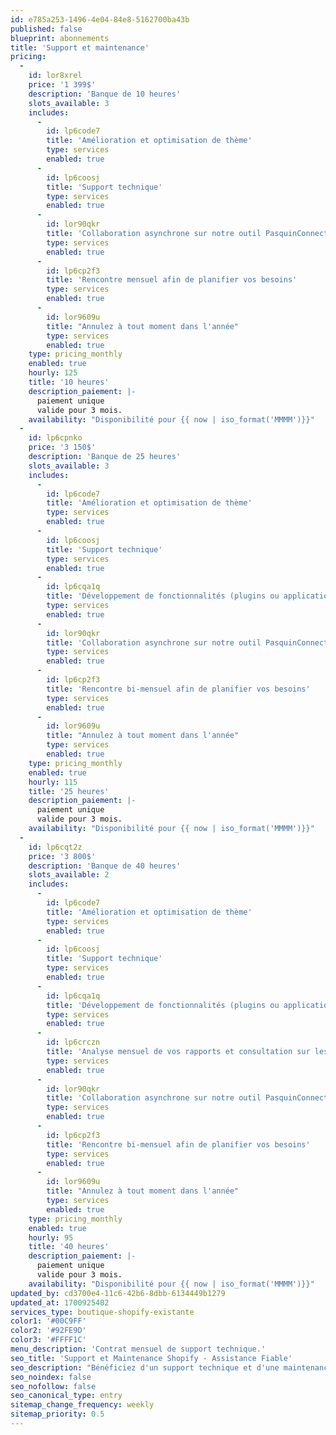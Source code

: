 ```yaml
---
id: e785a253-1496-4e04-84e8-5162700ba43b
published: false
blueprint: abonnements
title: 'Support et maintenance'
pricing:
  -
    id: lor8xrel
    price: '1 399$'
    description: 'Banque de 10 heures'
    slots_available: 3
    includes:
      -
        id: lp6code7
        title: 'Amélioration et optimisation de thème'
        type: services
        enabled: true
      -
        id: lp6coosj
        title: 'Support technique'
        type: services
        enabled: true
      -
        id: lor90qkr
        title: 'Collaboration asynchrone sur notre outil PasquinConnect'
        type: services
        enabled: true
      -
        id: lp6cp2f3
        title: 'Rencontre mensuel afin de planifier vos besoins'
        type: services
        enabled: true
      -
        id: lor9609u
        title: "Annulez à tout moment dans l'année"
        type: services
        enabled: true
    type: pricing_monthly
    enabled: true
    hourly: 125
    title: '10 heures'
    description_paiement: |-
      paiement unique
      valide pour 3 mois.
    availability: "Disponibilité pour {{ now | iso_format('MMMM')}}"
  -
    id: lp6cpnko
    price: '3 150$'
    description: 'Banque de 25 heures'
    slots_available: 3
    includes:
      -
        id: lp6code7
        title: 'Amélioration et optimisation de thème'
        type: services
        enabled: true
      -
        id: lp6coosj
        title: 'Support technique'
        type: services
        enabled: true
      -
        id: lp6cqa1q
        title: 'Développement de fonctionnalités (plugins ou applications personnalisé)'
        type: services
        enabled: true
      -
        id: lor90qkr
        title: 'Collaboration asynchrone sur notre outil PasquinConnect'
        type: services
        enabled: true
      -
        id: lp6cp2f3
        title: 'Rencontre bi-mensuel afin de planifier vos besoins'
        type: services
        enabled: true
      -
        id: lor9609u
        title: "Annulez à tout moment dans l'année"
        type: services
        enabled: true
    type: pricing_monthly
    enabled: true
    hourly: 115
    title: '25 heures'
    description_paiement: |-
      paiement unique
      valide pour 3 mois.
    availability: "Disponibilité pour {{ now | iso_format('MMMM')}}"
  -
    id: lp6cqt2z
    price: '3 800$'
    description: 'Banque de 40 heures'
    slots_available: 2
    includes:
      -
        id: lp6code7
        title: 'Amélioration et optimisation de thème'
        type: services
        enabled: true
      -
        id: lp6coosj
        title: 'Support technique'
        type: services
        enabled: true
      -
        id: lp6cqa1q
        title: 'Développement de fonctionnalités (plugins ou applications personnalisé)'
        type: services
        enabled: true
      -
        id: lp6crczn
        title: 'Analyse mensuel de vos rapports et consultation sur les améliorations'
        type: services
        enabled: true
      -
        id: lor90qkr
        title: 'Collaboration asynchrone sur notre outil PasquinConnect'
        type: services
        enabled: true
      -
        id: lp6cp2f3
        title: 'Rencontre bi-mensuel afin de planifier vos besoins'
        type: services
        enabled: true
      -
        id: lor9609u
        title: "Annulez à tout moment dans l'année"
        type: services
        enabled: true
    type: pricing_monthly
    enabled: true
    hourly: 95
    title: '40 heures'
    description_paiement: |-
      paiement unique
      valide pour 3 mois.
    availability: "Disponibilité pour {{ now | iso_format('MMMM')}}"
updated_by: cd3700e4-11c6-42b6-8dbb-6134449b1279
updated_at: 1700925402
services_type: boutique-shopify-existante
color1: '#00C9FF'
color2: '#92FE9D'
color3: '#FFFF1C'
menu_description: 'Contrat mensuel de support technique.'
seo_title: 'Support et Maintenance Shopify - Assistance Fiable'
seo_description: "Bénéficiez d'un support technique et d'une maintenance proactive pour votre boutique Shopify. Notre équipe veille à la performance continue de votre site eCommerce."
seo_noindex: false
seo_nofollow: false
seo_canonical_type: entry
sitemap_change_frequency: weekly
sitemap_priority: 0.5
---
```


